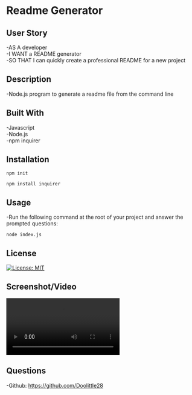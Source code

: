 # Readme Generator  

## User Story 

-AS A developer  
-I WANT a README generator  
-SO THAT I can quickly create a professional README for a new project  

## Description 

-Node.js program to generate a readme file from the command line  

## Built With 

-Javascript  
-Node.js  
-npm inquirer  

## Installation  

`npm init`
  
`npm install inquirer`

## Usage  

-Run the following command at the root of your project and answer the prompted questions:  
  
`node index.js`

## License  

[![License: MIT](https://img.shields.io/badge/License-MIT-yellow.svg)](https://opensource.org/licenses/MIT)

## Screenshot/Video  

![Readme Generator](assets/images/readmevideo.mov)

## Questions 

-Github: https://github.com/Doolittle28  

